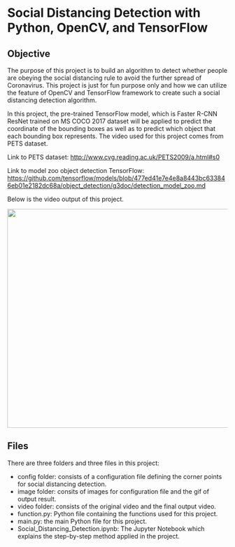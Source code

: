 # Social Distancing Detection with Python, OpenCV, and TensorFlow

## Objective

The purpose of this project is to build an algorithm to detect whether people are obeying the social distancing rule to avoid the further spread of Coronavirus. This project is just for fun purpose only and how we can utilize the feature of OpenCV and TensorFlow framework to create such a social distancing detection algorithm.

In this project, the pre-trained TensorFlow model, which is Faster R-CNN ResNet trained on MS COCO 2017 dataset will be applied to predict the coordinate of the bounding boxes as well as to predict which object that each bounding box represents. The video used for this project comes from PETS dataset.

Link to PETS dataset: http://www.cvg.reading.ac.uk/PETS2009/a.html#s0

Link to model zoo object detection TensorFlow: https://github.com/tensorflow/models/blob/477ed41e7e4e8a8443bc633846eb01e2182dc68a/object_detection/g3doc/detection_model_zoo.md

Below is the video output of this project.

<p align="center">
  <img width="700" height="500" src=https://github.com/marcellusruben/Data_Science_Personal_Project/blob/master/Social_Distancing_Detection/image/video_gif.gif>
</p>

## Files

There are three folders and three files in this project:
- config folder: consists of a configuration file defining the corner points for social distancing detection.
- image folder: consits of images for configuration file and the gif of output result.
- video folder: consists of the original video and the final output video.
- function.py: Python file containing the functions used for this project.
- main.py: the main Python file for this project.
- Social_Distancing_Detection.ipynb: The Jupyter Notebook which explains the step-by-step method applied in the project.
